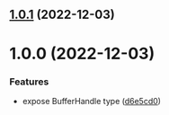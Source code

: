 ## [1.0.1](https://github.com/mxsdev/riff-handle/compare/v1.0.0...v1.0.1) (2022-12-03)

# 1.0.0 (2022-12-03)


### Features

* expose BufferHandle type ([d6e5cd0](https://github.com/mxsdev/riff-handle/commit/d6e5cd0a8140393788ef7d697a21fb8de5acdc4d))
